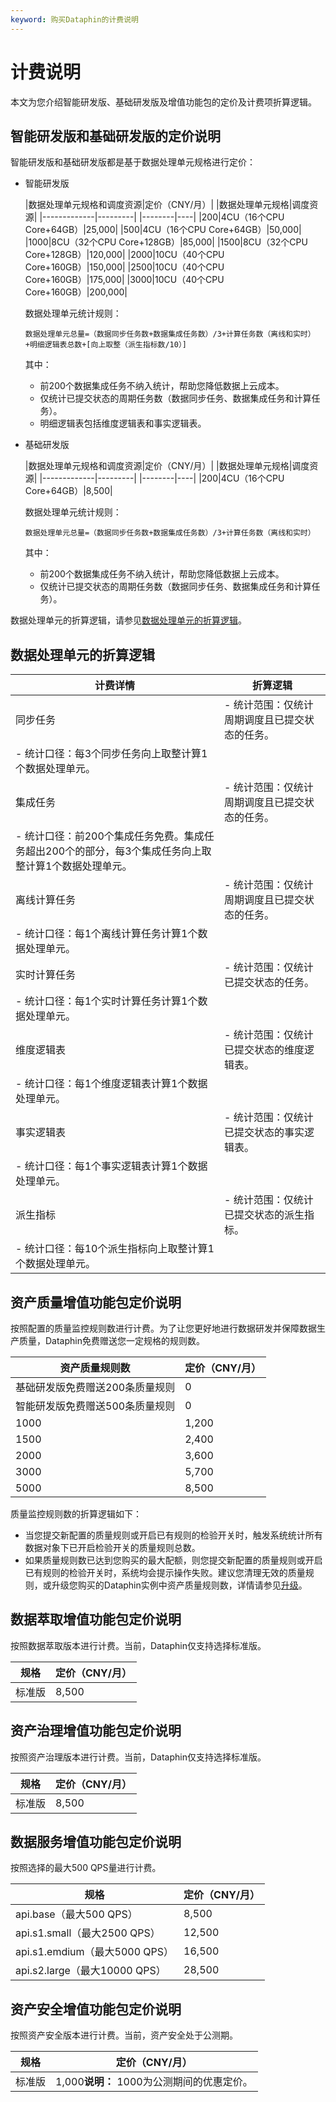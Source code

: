 ```yaml
---
keyword: 购买Dataphin的计费说明
---
```


# 计费说明

本文为您介绍智能研发版、基础研发版及增值功能包的定价及计费项折算逻辑。

## 智能研发版和基础研发版的定价说明

智能研发版和基础研发版都是基于数据处理单元规格进行定价：

-   智能研发版

    |数据处理单元规格和调度资源|定价（CNY/月）|
|数据处理单元规格|调度资源|
    |-------------|---------|
    |--------|----|
    |200|4CU（16个CPU Core+64GB）|25,000|
    |500|4CU（16个CPU Core+64GB）|50,000|
    |1000|8CU（32个CPU Core+128GB）|85,000|
    |1500|8CU（32个CPU Core+128GB）|120,000|
    |2000|10CU（40个CPU Core+160GB）|150,000|
    |2500|10CU（40个CPU Core+160GB）|175,000|
    |3000|10CU（40个CPU Core+160GB）|200,000|

    数据处理单元统计规则：

    ```
    数据处理单元总量=（数据同步任务数+数据集成任务数）/3+计算任务数（离线和实时）+明细逻辑表总数+[向上取整（派生指标数/10）]
    ```

    其中：

    -   前200个数据集成任务不纳入统计，帮助您降低数据上云成本。
    -   仅统计已提交状态的周期任务数（数据同步任务、数据集成任务和计算任务）。
    -   明细逻辑表包括维度逻辑表和事实逻辑表。
-   基础研发版

    |数据处理单元规格和调度资源|定价（CNY/月）|
|数据处理单元规格|调度资源|
    |-------------|---------|
    |--------|----|
    |200|4CU（16个CPU Core+64GB）|8,500|

    数据处理单元统计规则：

    ```
    数据处理单元总量=（数据同步任务数+数据集成任务数）/3+计算任务数（离线和实时）
    ```

    其中：

    -   前200个数据集成任务不纳入统计，帮助您降低数据上云成本。
    -   仅统计已提交状态的周期任务数（数据同步任务、数据集成任务和计算任务）。

数据处理单元的折算逻辑，请参见[数据处理单元的折算逻辑](#section_8v8_3p2_jso)。

## 数据处理单元的折算逻辑

|计费详情|折算逻辑|
|----|----|
|同步任务|-   统计范围：仅统计周期调度且已提交状态的任务。
-   统计口径：每3个同步任务向上取整计算1个数据处理单元。 |
|集成任务|-   统计范围：仅统计周期调度且已提交状态的任务。
-   统计口径：前200个集成任务免费。集成任务超出200个的部分，每3个集成任务向上取整计算1个数据处理单元。 |
|离线计算任务|-   统计范围：仅统计周期调度且已提交状态的任务。
-   统计口径：每1个离线计算任务计算1个数据处理单元。 |
|实时计算任务|-   统计范围：仅统计已提交状态的任务。
-   统计口径：每1个实时计算任务计算1个数据处理单元。 |
|维度逻辑表|-   统计范围：仅统计已提交状态的维度逻辑表。
-   统计口径：每1个维度逻辑表计算1个数据处理单元。 |
|事实逻辑表|-   统计范围：仅统计已提交状态的事实逻辑表。
-   统计口径：每1个事实逻辑表计算1个数据处理单元。 |
|派生指标|-   统计范围：仅统计已提交状态的派生指标。
-   统计口径：每10个派生指标向上取整计算1个数据处理单元。 |

## 资产质量增值功能包定价说明

按照配置的质量监控规则数进行计费。为了让您更好地进行数据研发并保障数据生产质量，Dataphin免费赠送您一定规格的规则数。

|资产质量规则数|定价（CNY/月）|
|-------|---------|
|基础研发版免费赠送200条质量规则|0|
|智能研发版免费赠送500条质量规则|0|
|1000|1,200|
|1500|2,400|
|2000|3,600|
|3000|5,700|
|5000|8,500|

质量监控规则数的折算逻辑如下：

-   当您提交新配置的质量规则或开启已有规则的检验开关时，触发系统统计所有数据对象下已开启检验开关的质量规则总数。
-   如果质量规则数已达到您购买的最大配额，则您提交新配置的质量规则或开启已有规则的检验开关时，系统均会提示操作失败。建议您清理无效的质量规则，或升级您购买的Dataphin实例中资产质量规则数，详情请参见[升级](/cn.zh-CN/产品计费/升级.md)。

## 数据萃取增值功能包定价说明

按照数据萃取版本进行计费。当前，Dataphin仅支持选择标准版。

|规格|定价（CNY/月）|
|--|---------|
|标准版|8,500|

## 资产治理增值功能包定价说明

按照资产治理版本进行计费。当前，Dataphin仅支持选择标准版。

|规格|定价（CNY/月）|
|--|---------|
|标准版|8,500|

## 数据服务增值功能包定价说明

按照选择的最大500 QPS量进行计费。

|规格|定价（CNY/月）|
|--|---------|
|api.base（最大500 QPS）|8,500|
|api.s1.small（最大2500 QPS）|12,500|
|api.s1.emdium（最大5000 QPS）|16,500|
|api.s2.large（最大10000 QPS）|28,500|

## 资产安全增值功能包定价说明

按照资产安全版本进行计费。当前，资产安全处于公测期。

|规格|定价（CNY/月）|
|--|---------|
|标准版|1,000**说明：** 1000为公测期间的优惠定价。 |

